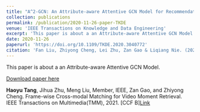 ```yaml
---
title: "A^2-GCN: An Attribute-aware Attentive GCN Model for Recommendation"
collection: publications
permalink: /publication/2020-11-26-paper-TKDE
venue: 'IEEE Transactions on Knowledge and Data Engineering'
excerpt: 'This paper is about a an Attribute-aware Attentive GCN Model.'
date: 2020-11-26
paperurl: 'https://doi.org/10.1109/TKDE.2020.3040772'
citation: 'Fan Liu, Zhiyong Cheng, Lei Zhu, Zan Gao & Liqiang Nie. (2020). "A^2-GCN: An Attribute-aware Attentive GCN Model for Recommendation." <i>IEEE TKDE</i>. [CCF A]'
---
```

This paper is about a an Attribute-aware Attentive GCN Model.

[Download paper here](https://ieeexplore.ieee.org/document/9272360)

**Haoyu Tang**, Jihua Zhu, Meng Liu, Member, IEEE, Zan Gao, and Zhiyong Cheng. Frame-wise Cross-modal Matching for Video Moment Retrieval. IEEE Transactions on Multimedia(TMM), 2021. \[CCF B\][Link](https://ieeexplore.ieee.org/abstract/document/9374685)
